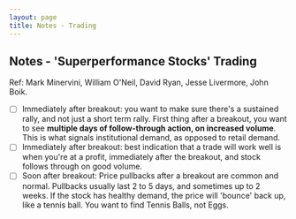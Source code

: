 ```yaml
---
layout: page
title: Notes - Trading
---
```


## Notes - 'Superperformance Stocks' Trading

Ref: Mark Minervini, William O'Neil, David Ryan, Jesse Livermore, John Boik.


- [ ] Immediately after breakout: you want to make sure there's a sustained rally, and not just a short term rally. First thing after a breakout, you want to see **multiple days of follow-through action, on increased volume**. This is what signals institutional demand, as opposed to retail demand.
- [ ] Immediately after breakout: best indication that a trade will work well is when you're at a profit, immediately after the breakout, and stock follows through on good volume.
- [ ] Soon after breakout: Price pullbacks after a breakout are common and normal. Pullbacks usually last 2 to 5 days, and sometimes up to 2 weeks. If the stock has healthy demand, the price will 'bounce' back up, like a tennis ball. You want to find Tennis Balls, not Eggs.
